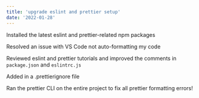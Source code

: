 ```yaml
---
title: 'upgrade eslint and prettier setup'
date: '2022-01-28'
---
```


Installed the latest eslint and prettier-related npm packages

Resolved an issue with VS Code not auto-formatting my code

Reviewed eslint and prettier tutorials and improved the comments in `package.json` and `eslintrc.js`

Added in a .prettierignore file

Ran the prettier CLI on the entire project to fix all prettier formatting errors!



